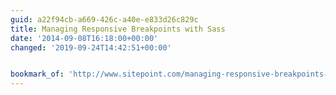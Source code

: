 ```yaml
---
guid: a22f94cb-a669-426c-a40e-e833d26c829c
title: Managing Responsive Breakpoints with Sass
date: '2014-09-08T16:18:00+00:00'
changed: '2019-09-24T14:42:51+00:00'


bookmark_of: 'http://www.sitepoint.com/managing-responsive-breakpoints-sass/'
---
```




